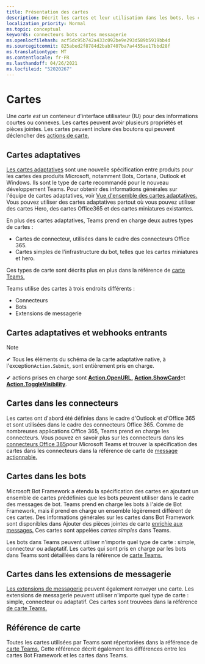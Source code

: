 ```yaml
---
title: Présentation des cartes
description: Décrit les cartes et leur utilisation dans les bots, les connecteurs et les extensions de messagerie
localization_priority: Normal
ms.topic: conceptual
keywords: connecteurs bots cartes messagerie
ms.openlocfilehash: acf5dc95b742a433c092be9e293d589b5919bb4d
ms.sourcegitcommit: 825abed2f8784d2bab7407ba7a4455ae17bbd28f
ms.translationtype: MT
ms.contentlocale: fr-FR
ms.lasthandoff: 04/26/2021
ms.locfileid: "52020267"
---
```

# <a name="cards"></a>Cartes

Une *carte est* un conteneur d'interface utilisateur (IU) pour des informations courtes ou connexes. Les cartes peuvent avoir plusieurs propriétés et pièces jointes. Les cartes peuvent inclure des boutons qui peuvent déclencher des [actions de carte.](~/task-modules-and-cards/cards/cards-actions.md)

## <a name="adaptive-cards"></a>Cartes adaptatives

[Les cartes adaptatives](~/task-modules-and-cards/cards/cards-reference.md#adaptive-card) sont une nouvelle spécification entre produits pour les cartes des produits Microsoft, notamment Bots, Cortana, Outlook et Windows. Ils sont le type de carte recommandé pour le nouveau développement Teams. Pour obtenir des informations générales sur l'équipe de cartes adaptatives, voir [Vue d'ensemble des cartes adaptatives.](/adaptive-cards) Vous pouvez utiliser des cartes adaptatives partout où vous pouvez utiliser des cartes Hero, des cartes Office365 et des cartes miniatures existantes.

En plus des cartes adaptatives, Teams prend en charge deux autres types de cartes :

* Cartes de connecteur, utilisées dans le cadre des connecteurs Office 365.
* Cartes simples de l'infrastructure du bot, telles que les cartes miniatures et hero.

Ces types de carte sont décrits plus en plus dans la référence de [carte Teams.](~/task-modules-and-cards/cards/cards-reference.md)

Teams utilise des cartes à trois endroits différents :

* Connecteurs
* Bots
* Extensions de messagerie

## <a name="adaptive-cards-and-incoming-webhooks"></a>Cartes adaptatives et webhooks entrants

> [!NOTE]
>
> ✔ Tous les éléments du schéma de la carte adaptative native, à l'exception`Action.Submit`, sont entièrement pris en charge.
>
> ✔ actions prises en charge sont [**Action.OpenURL,**](https://adaptivecards.io/explorer/Action.OpenUrl.html) [**Action.ShowCard**](https://adaptivecards.io/explorer/Action.ShowCard.html)et [**Action.ToggleVisibility**](https://adaptivecards.io/explorer/Action.ToggleVisibility.html).

## <a name="cards-in-connectors"></a>Cartes dans les connecteurs

Les cartes ont d'abord été définies dans le cadre d'Outlook et d'Office 365 et sont utilisées dans le cadre des connecteurs Office 365. Comme de nombreuses applications Office 365, Teams prend en charge les connecteurs. Vous pouvez en savoir plus sur les connecteurs dans les [connecteurs Office 365](~/webhooks-and-connectors/what-are-webhooks-and-connectors.md)pour Microsoft Teams et trouver la spécification des cartes dans les connecteurs dans la référence de carte de [message actionnable.](/outlook/actionable-messages/card-reference)

## <a name="cards-in-bots"></a>Cartes dans les bots

Microsoft Bot Framework a étendu la spécification des cartes en ajoutant un ensemble de cartes prédéfinies que les bots peuvent utiliser dans le cadre des messages de bot. Teams prend en charge les bots à l'aide de Bot Framework, mais il prend en charge un ensemble légèrement différent de ces cartes. Des informations générales sur les cartes dans Bot Framework sont disponibles dans Ajouter des pièces jointes de carte [enrichie aux messages.](/bot-framework/nodejs/bot-builder-nodejs-send-rich-cards) Ces cartes sont appelées *cartes simples* dans Teams.

Les bots dans Teams peuvent utiliser n'importe quel type de carte : simple, connecteur ou adaptatif. Les cartes qui sont pris en charge par les bots dans Teams sont détaillées dans la référence de [carte Teams.](~/task-modules-and-cards/cards/cards-reference.md)  

## <a name="cards-in-messaging-extensions"></a>Cartes dans les extensions de messagerie

[Les extensions de messagerie](~/messaging-extensions/what-are-messaging-extensions.md) peuvent également renvoyer une carte. Les extensions de messagerie peuvent utiliser n'importe quel type de carte : simple, connecteur ou adaptatif. Ces cartes sont trouvées dans la référence [de carte Teams.](~/task-modules-and-cards/cards/cards-reference.md)

## <a name="card-reference"></a>Référence de carte

Toutes les cartes utilisées par Teams sont répertoriées dans la référence de [carte Teams.](~/task-modules-and-cards/cards/cards-reference.md) Cette référence décrit également les différences entre les cartes Bot Framework et les cartes dans Teams.
